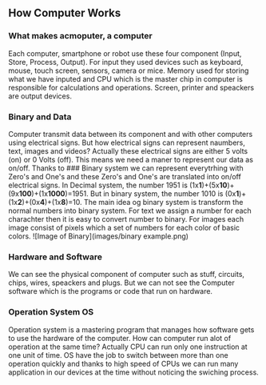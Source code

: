 ## How Computer Works
### What makes acmoputer, a computer
Each computer, smartphone or robot use these four component (Input, Store, Process, Output).
For input they used devices such as keyboard, mouse, touch screen, sensors, camera or mice. Memory used for storing what we have inputed and CPU which is the master chip in computer is responsible for calculations and operations. Screen, printer and speackers are output devices.

### Binary and Data
Computer transmit data between its component and with other computers using electrical signs. But how electrical signs can represent naumbers, text, images and videos?
Actually these electrical signs are either 5 volts (on) or 0 Volts (off). This means we need a maner to represent our data as on/off. Thanks to ### Binary system we can represent everytrhing with Zero's and One's and these Zero's and One's are translated into on/off electrical signs. In Decimal system, the number 1951 is (1x**1**)+(5x**10**)+(9x**100**)+(1x**1000**)=1951. But in binary system, the number 1010 is (0x**1**)+(1x**2**)+(0x**4**)+(1x**8**)=10. The main idea og binary system is transform the normal numbers into binary system. For text we assign a number for each charachter then it is easy to convert number to binary. For images each image consist of pixels which a set of numbers for each color of basic colors.
![Image of Binary](images/binary example.png)

### Hardware and Software
We can see the physical component of computer such as stuff, circuits, chips, wires, speackers and plugs. But we can not see the Computer software which is the programs or code that run on hardware.

### Operation System OS
Operation system is a mastering program that manages how software gets to use the hardware of the computer.
How can computer run alot of operation at the same time?
Actually CPU can run only one instruction at one unit of time. OS have the job to switch between more than one operation quickly and thanks to high speed of CPUs we can run many application in our devices at the time without noticing the swiching process.